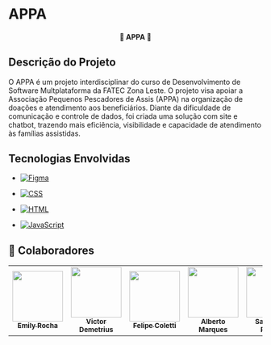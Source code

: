 # APPA

<h4 align="center"> 
	 🔆 APPA 🔆
</h4>

## Descrição do Projeto

O APPA é um projeto interdisciplinar do curso de Desenvolvimento de Software Multplataforma da FATEC Zona Leste.
O projeto visa apoiar a Associação Pequenos Pescadores de Assis (APPA) na organização de doações e atendimento aos beneficiários. Diante da dificuldade de comunicação e controle de dados, foi criada uma solução com site e chatbot, trazendo mais eficiência, visibilidade e capacidade de atendimento às famílias assistidas.


## Tecnologias Envolvidas

- [![Figma](https://img.shields.io/badge/Figma%20-%20UX%20-%20green)](www.figma.com/)

- [![CSS](https://img.shields.io/badge/CSS-Frontend-blueviolet)](https://developer.mozilla.org/en-US/docs/Web/CSS)

- [![HTML](https://img.shields.io/badge/HTML-Frontend-red)](https://developer.mozilla.org/en-US/docs/Web/HTML)

- [![JavaScript](https://img.shields.io/badge/JavaScript-Frontend-yellow)](https://developer.mozilla.org/en-US/docs/Web/JavaScript)


## :handshake: Colaboradores
<table>
  <tr>
    <td align="center">
      <a href="https://github.com/Boemya">
        <img src="https://avatars.githubusercontent.com/u/100489596?v=4" width="100px;" alt=""/><br>
        <sub>
          <b>Emily Rocha</b>
        </sub>
      </a>
    </td>
    <td align="center">
      <a href="https://github.com/VictorDemetrius">
        <img src="https://avatars.githubusercontent.com/u/73915190?" width="100px;" alt=""/><br>
        <sub>
          <b>Victor Demetrius</b>
        </sub>
      </a>
    </td>
     <td align="center">
      <a href="https://github.com/felipe-coletti">
        <img src="https://avatars.githubusercontent.com/u/83978518?v=4" width="100px;" alt=""/><br>
        <sub>
          <b>Felipe Coletti</b>
        </sub>
      </a>
    </td>
    <td align="center">
      <a href="https://github.com/albmarques">
        <img src="https://avatars.githubusercontent.com/u/112758494?v=4" width="100px;" alt=""/><br>
        <sub>
          <b>Alberto Marques</b>
        </sub>
      </a>
    </td>
    <td align="center">
      <a href="https://github.com/samantha-ramos">
        <img src="https://avatars.githubusercontent.com/u/113269486?v=4" width="100px;" alt=""/><br>
        <sub>
          <b>Samantha Ramos</b>
        </sub>
      </a>
    </td>
  </tr>
</table>


